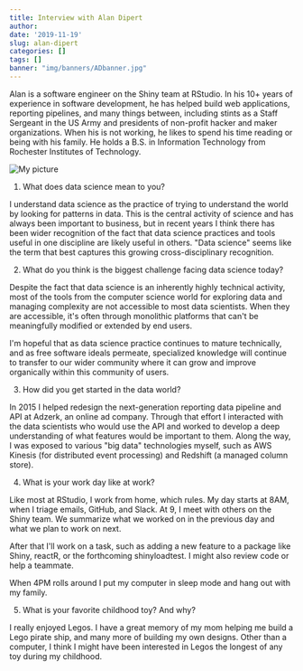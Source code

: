 ```yaml
---
title: Interview with Alan Dipert
author: 
date: '2019-11-19'
slug: alan-dipert
categories: []
tags: []
banner: "img/banners/ADbanner.jpg"
---
```



Alan is a software engineer on the Shiny team at RStudio. In his 10+ years of experience in software development, he has helped build web applications, reporting pipelines, and many things between, including stints as a Staff Sergeant in the US Army and presidents of non-profit hacker and maker organizations.  When his is not working, he likes to spend his time reading or being with his family. He holds a B.S. in Information Technology from Rochester Institutes of Technology.

![My picture](/img/DipertAlan_Interview_headshot.jpg)

1) What does data science mean to you?

I understand data science as the practice of trying to understand the world by looking for patterns in data. This is the central activity of science and has always been important to business, but in recent years I think there has been wider recognition of the fact that data science practices and tools useful in one discipline are likely useful in others. "Data science" seems like the term that best captures this growing cross-disciplinary recognition.

2) What do you think is the biggest challenge facing data science today?

Despite the fact that data science is an inherently highly technical activity, most of the tools from the computer science world for exploring data and managing complexity are not accessible to most data scientists. When they are accessible, it's often through monolithic platforms that can't be meaningfully modified or extended by end users.

I'm hopeful that as data science practice continues to mature technically, and as free software ideals permeate, specialized knowledge will continue to transfer to our wider community where it can grow and improve organically within this community of users.

3) How did you get started in the data world?

In 2015 I helped redesign the next-generation reporting data pipeline and API at Adzerk, an online ad company. Through that effort I interacted with the data scientists who would use the API and worked to develop a deep understanding of what features would be important to them. Along the way, I was exposed to various "big data" technologies myself, such as AWS Kinesis (for distributed event processing) and Redshift (a managed column store).

4) What is your work day like at work?

Like most at RStudio, I work from home, which rules. My day starts at 8AM, when I triage emails, GitHub, and Slack. At 9, I meet with others on the Shiny team. We summarize what we worked on in the previous day and what we plan to work on next.

After that I'll work on a task, such as adding a new feature to a package like Shiny, reactR, or the forthcoming shinyloadtest. I might also review code or help a teammate.

When 4PM rolls around I put my computer in sleep mode and hang out with my family.

5) What is your favorite childhood toy? And why?

I really enjoyed Legos. I have a great memory of my mom helping me build a Lego pirate ship, and many more of building my own designs. Other than a computer, I think I might have been interested in Legos the longest of any toy during my childhood.
